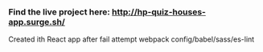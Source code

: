 ### Find the live project here: http://hp-quiz-houses-app.surge.sh/
Created ith React app after fail attempt webpack config/babel/sass/es-lint
